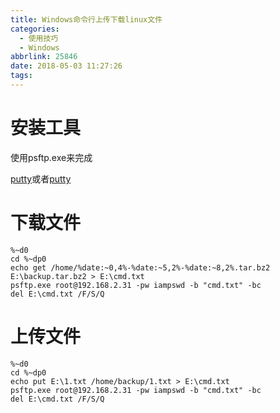 ```yaml
---
title: Windows命令行上传下载linux文件
categories:
  - 使用技巧
  - Windows
abbrlink: 25846
date: 2018-05-03 11:27:26
tags:
---
```

# 安装工具

使用psftp.exe来完成

[putty](https://www.putty.org/ )或者[putty](https://www.chiark.greenend.org.uk/~sgtatham/putty/latest.html )
  <!--more-->
  
# 下载文件

```
%~d0
cd %~dp0
echo get /home/%date:~0,4%-%date:~5,2%-%date:~8,2%.tar.bz2 E:\backup.tar.bz2 > E:\cmd.txt
psftp.exe root@192.168.2.31 -pw iampswd -b "cmd.txt" -bc
del E:\cmd.txt /F/S/Q
```

# 上传文件

```
%~d0
cd %~dp0
echo put E:\1.txt /home/backup/1.txt > E:\cmd.txt
psftp.exe root@192.168.2.31 -pw iampswd -b "cmd.txt" -bc
del E:\cmd.txt /F/S/Q
```

